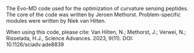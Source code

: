 The Evo-MD code used for the optimization of curvature sensing peptides.
The core of the code was written by Jeroen Methorst. Problem-specific modules were written by Niek van Hilten.

When using this code, please cite:
Van Hilten, N.; Methorst, J.; Verwei, N.; Risselada, H.J., Science Advances. 2023, 9(11). DOI: 10.1126/sciadv.ade8839
